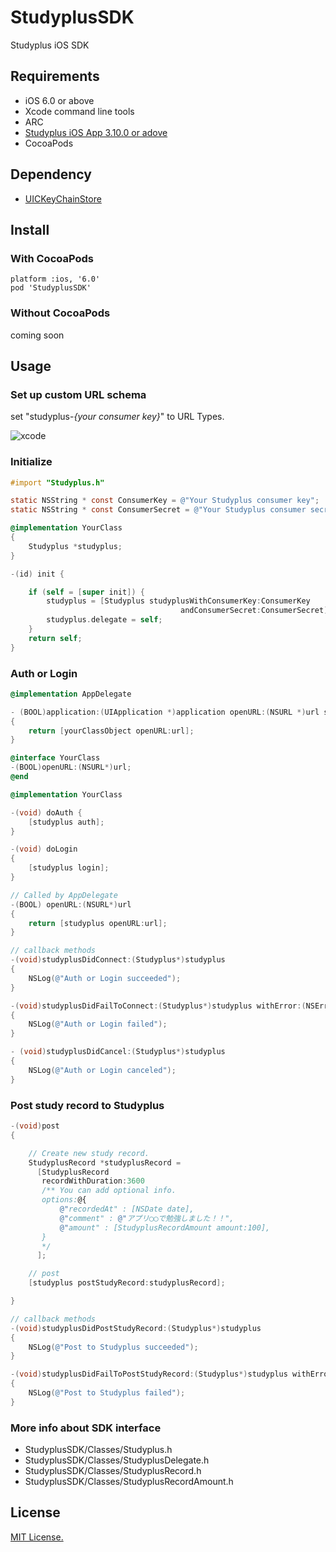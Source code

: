 StudyplusSDK
=======

Studyplus iOS SDK

## Requirements

 * iOS 6.0 or above
 * Xcode command line tools
 * ARC
 * [Studyplus iOS App 3.10.0 or adove](https://itunes.apple.com/jp/app/mian-qiangga-leshiku-xuku!/id505410049?mt=8)
 * CocoaPods
 
## Dependency
 * [UICKeyChainStore](https://github.com/kishikawakatsumi/UICKeyChainStore)

## Install

### With CocoaPods

```
platform :ios, '6.0'
pod 'StudyplusSDK'
```

### Without CocoaPods

coming soon

## Usage

### Set up custom URL schema

set "studyplus-*{your consumer key}*" to URL Types.

![xcode](https://raw.github.com/studyplus/Studyplus-iOS-SDK/master/docs/set_url_schema.png)

### Initialize

```Objective-C
#import "Studyplus.h"

static NSString * const ConsumerKey = @"Your Studyplus consumer key";
static NSString * const ConsumerSecret = @"Your Studyplus consumer secret";

@implementation YourClass
{
    Studyplus *studyplus;
}

-(id) init {

    if (self = [super init]) {
        studyplus = [Studyplus studyplusWithConsumerKey:ConsumerKey
                                      andConsumerSecret:ConsumerSecret];
        studyplus.delegate = self;
    }
    return self;
}
```

### Auth or Login 
```Objective-C
@implementation AppDelegate

- (BOOL)application:(UIApplication *)application openURL:(NSURL *)url sourceApplication:(NSString *)sourceApplication annotation:(id)annotation
{
    return [yourClassObject openURL:url];
}
```

```Objective-C
@interface YourClass
-(BOOL)openURL:(NSURL*)url;
@end
```

```Objective-C
@implementation YourClass

-(void) doAuth {
    [studyplus auth];
}

-(void) doLogin
{
    [studyplus login];
}

// Called by AppDelegate
-(BOOL) openURL:(NSURL*)url
{
    return [studyplus openURL:url];
}

// callback methods
-(void)studyplusDidConnect:(Studyplus*)studyplus
{
    NSLog(@"Auth or Login succeeded");
}

-(void)studyplusDidFailToConnect:(Studyplus*)studyplus withError:(NSError*)error
{
    NSLog(@"Auth or Login failed");
}

- (void)studyplusDidCancel:(Studyplus*)studyplus
{
    NSLog(@"Auth or Login canceled");
} 
```

### Post study record to Studyplus

```Objective-C
-(void)post
{

    // Create new study record.
    StudyplusRecord *studyplusRecord =
      [StudyplusRecord
       recordWithDuration:3600
       /** You can add optional info.
       options:@{
           @"recordedAt" : [NSDate date],
           @"comment" : @"アプリ◯◯で勉強しました！！",
           @"amount" : [StudyplusRecordAmount amount:100],
       }
       */
      ];

    // post
    [studyplus postStudyRecord:studyplusRecord];

}

// callback methods
-(void)studyplusDidPostStudyRecord:(Studyplus*)studyplus
{
    NSLog(@"Post to Studyplus succeeded");
}

-(void)studyplusDidFailToPostStudyRecord:(Studyplus*)studyplus withError:(NSError*)error
{
    NSLog(@"Post to Studyplus failed");
}
```

### More info about SDK interface

 * StudyplusSDK/Classes/Studyplus.h
 * StudyplusSDK/Classes/StudyplusDelegate.h
 * StudyplusSDK/Classes/StudyplusRecord.h
 * StudyplusSDK/Classes/StudyplusRecordAmount.h

## License

[MIT License.](http://opensource.org/licenses/mit-license.php)
